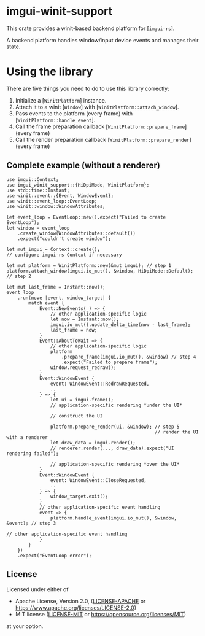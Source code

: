 # imgui-winit-support

This crate provides a winit-based backend platform for [`imgui-rs`].

A backend platform handles window/input device events and manages their state.

# Using the library

There are five things you need to do to use this library correctly:

1. Initialize a [`WinitPlatform`] instance.
2. Attach it to a winit [`Window`] with [`WinitPlatform::attach_window`].
3. Pass events to the platform (every frame) with [`WinitPlatform::handle_event`].
4. Call the frame preparation callback [`WinitPlatform::prepare_frame`] (every frame)
5. Call the render preparation callback [`WinitPlatform::prepare_render`] (every frame)

## Complete example (without a renderer)

```no_run
use imgui::Context;
use imgui_winit_support::{HiDpiMode, WinitPlatform};
use std::time::Instant;
use winit::event::{Event, WindowEvent};
use winit::event_loop::EventLoop;
use winit::window::WindowAttributes;

let event_loop = EventLoop::new().expect("Failed to create EventLoop");
let window = event_loop
    .create_window(WindowAttributes::default())
    .expect("couldn't create window");

let mut imgui = Context::create();
// configure imgui-rs Context if necessary

let mut platform = WinitPlatform::new(&mut imgui); // step 1
platform.attach_window(imgui.io_mut(), &window, HiDpiMode::Default); // step 2

let mut last_frame = Instant::now();
event_loop
    .run(move |event, window_target| {
        match event {
            Event::NewEvents(_) => {
                // other application-specific logic
                let now = Instant::now();
                imgui.io_mut().update_delta_time(now - last_frame);
                last_frame = now;
            }
            Event::AboutToWait => {
                // other application-specific logic
                platform
                    .prepare_frame(imgui.io_mut(), &window) // step 4
                    .expect("Failed to prepare frame");
                window.request_redraw();
            }
            Event::WindowEvent {
                event: WindowEvent::RedrawRequested,
                ..
            } => {
                let ui = imgui.frame();
                // application-specific rendering *under the UI*

                // construct the UI

                platform.prepare_render(ui, &window); // step 5
                                                      // render the UI with a renderer
                let draw_data = imgui.render();
                // renderer.render(..., draw_data).expect("UI rendering failed");

                // application-specific rendering *over the UI*
            }
            Event::WindowEvent {
                event: WindowEvent::CloseRequested,
                ..
            } => {
                window_target.exit();
            }
            // other application-specific event handling
            event => {
                platform.handle_event(imgui.io_mut(), &window, &event); // step 3
                                                                        // other application-specific event handling
            }
        }
    })
    .expect("EventLoop error");
```

## License

Licensed under either of

- Apache License, Version 2.0, ([LICENSE-APACHE](LICENSE-APACHE) or https://www.apache.org/licenses/LICENSE-2.0)
- MIT license ([LICENSE-MIT](LICENSE-MIT) or https://opensource.org/licenses/MIT)

at your option.